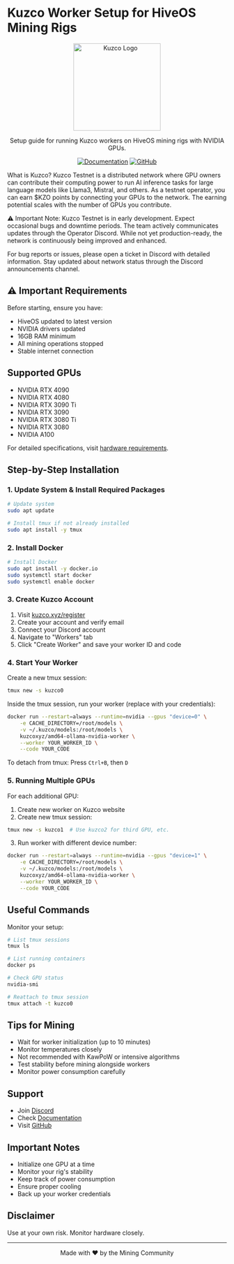 # Kuzco Worker Setup for HiveOS Mining Rigs

<div align="center">

<img src="https://avatars.githubusercontent.com/u/125929854?s=200&v=4" alt="Kuzco Logo" width="200"/>

Setup guide for running Kuzco workers on HiveOS mining rigs with NVIDIA GPUs.

[![Documentation](https://img.shields.io/badge/docs-kuzco-blue)](https://docs.kuzco.xyz/)
[![GitHub](https://img.shields.io/badge/github-context--labs-black)](https://github.com/context-labs)

</div>
What is Kuzco?
Kuzco Testnet is a distributed network where GPU owners can contribute their computing power to run AI inference tasks for large language models like Llama3, Mistral, and others. As a testnet operator, you can earn $KZO points by connecting your GPUs to the network. The earning potential scales with the number of GPUs you contribute.

⚠️ Important Note: Kuzco Testnet is in early development. Expect occasional bugs and downtime periods. The team actively communicates updates through the Operator Discord. While not yet production-ready, the network is continuously being improved and enhanced.

For bug reports or issues, please open a ticket in Discord with detailed information. Stay updated about network status through the Discord announcements channel.

## ⚠️ Important Requirements

Before starting, ensure you have:
- HiveOS updated to latest version
- NVIDIA drivers updated
- 16GB RAM minimum
- All mining operations stopped
- Stable internet connection

## Supported GPUs
- NVIDIA RTX 4090
- NVIDIA RTX 4080
- NVIDIA RTX 3090 Ti
- NVIDIA RTX 3090
- NVIDIA RTX 3080 Ti
- NVIDIA RTX 3080
- NVIDIA A100

For detailed specifications, visit [hardware requirements](https://docs.kuzco.xyz/hardware).

## Step-by-Step Installation

### 1. Update System & Install Required Packages
```bash
# Update system
sudo apt update

# Install tmux if not already installed
sudo apt install -y tmux
```

### 2. Install Docker
```bash
# Install Docker
sudo apt install -y docker.io
sudo systemctl start docker
sudo systemctl enable docker
```

### 3. Create Kuzco Account
1. Visit [kuzco.xyz/register](https://kuzco.xyz/register)
2. Create your account and verify email
3. Connect your Discord account
4. Navigate to "Workers" tab
5. Click "Create Worker" and save your worker ID and code

### 4. Start Your Worker

Create a new tmux session:
```bash
tmux new -s kuzco0
```

Inside the tmux session, run your worker (replace with your credentials):
```bash
docker run --restart=always --runtime=nvidia --gpus "device=0" \
    -e CACHE_DIRECTORY=/root/models \
    -v ~/.kuzco/models:/root/models \
    kuzcoxyz/amd64-ollama-nvidia-worker \
    --worker YOUR_WORKER_ID \
    --code YOUR_CODE
```

To detach from tmux: Press `Ctrl+B`, then `D`

### 5. Running Multiple GPUs

For each additional GPU:
1. Create new worker on Kuzco website
2. Create new tmux session:
```bash
tmux new -s kuzco1  # Use kuzco2 for third GPU, etc.
```
3. Run worker with different device number:
```bash
docker run --restart=always --runtime=nvidia --gpus "device=1" \
    -e CACHE_DIRECTORY=/root/models \
    -v ~/.kuzco/models:/root/models \
    kuzcoxyz/amd64-ollama-nvidia-worker \
    --worker YOUR_WORKER_ID \
    --code YOUR_CODE
```

## Useful Commands

Monitor your setup:
```bash
# List tmux sessions
tmux ls

# List running containers
docker ps

# Check GPU status
nvidia-smi

# Reattach to tmux session
tmux attach -t kuzco0
```

## Tips for Mining
- Wait for worker initialization (up to 10 minutes)
- Monitor temperatures closely
- Not recommended with KawPoW or intensive algorithms
- Test stability before mining alongside workers
- Monitor power consumption carefully

## Support
- Join [Discord](https://discord.gg/kuzco)
- Check [Documentation](https://docs.kuzco.xyz)
- Visit [GitHub](https://github.com/context-labs)

## Important Notes
- Initialize one GPU at a time
- Monitor your rig's stability
- Keep track of power consumption
- Ensure proper cooling
- Back up your worker credentials

## Disclaimer
Use at your own risk. Monitor hardware closely.

---
<div align="center">
Made with ❤️ by the Mining Community
</div>
